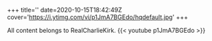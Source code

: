 +++
title=''
date=2020-10-15T18:42:49Z
cover='https://i.ytimg.com/vi/p1JmA7BGEdo/hqdefault.jpg'
+++

All content belongs to RealCharlieKirk.
{{< youtube p1JmA7BGEdo >}}

